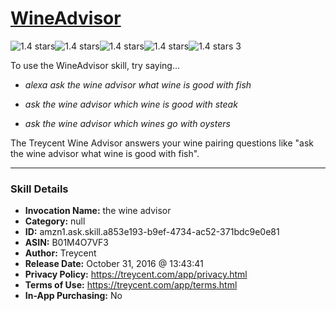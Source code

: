 # [WineAdvisor](http://alexa.amazon.com/#skills/amzn1.ask.skill.a853e193-b9ef-4734-ac52-371bdc9e0e81)
![1.4 stars](../../images/ic_star_black_18dp_1x.png)![1.4 stars](../../images/ic_star_half_black_18dp_1x.png)![1.4 stars](../../images/ic_star_border_black_18dp_1x.png)![1.4 stars](../../images/ic_star_border_black_18dp_1x.png)![1.4 stars](../../images/ic_star_border_black_18dp_1x.png) 3

To use the WineAdvisor skill, try saying...

* *alexa ask the wine advisor what wine is good with fish*

* *ask the wine advisor which wine is good with steak*

* *ask the wine advisor which wines go with oysters*

The Treycent Wine Advisor answers your wine pairing questions like "ask the wine advisor what wine is good with fish".

***

### Skill Details

* **Invocation Name:** the wine advisor
* **Category:** null
* **ID:** amzn1.ask.skill.a853e193-b9ef-4734-ac52-371bdc9e0e81
* **ASIN:** B01M4O7VF3
* **Author:** Treycent
* **Release Date:** October 31, 2016 @ 13:43:41
* **Privacy Policy:** https://treycent.com/app/privacy.html
* **Terms of Use:** https://treycent.com/app/terms.html
* **In-App Purchasing:** No
